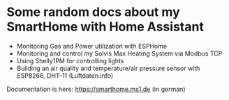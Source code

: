 # Some random docs about my SmartHome with Home Assistant

- Monitoring Gas and Power utilization with ESPHome 
- Monitoring and control my Solvis Max Heating System via Modbus TCP
- Using Shelly1PM for controlling lights
- Building an air quality and temperature/air pressure sensor with ESP8266, DHT-11 (Luftdaten.info)

Documentation is here: https://smarthome.ms1.de (in german)
